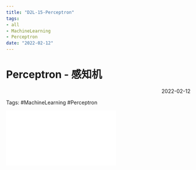 ```yaml
---
title: "D2L-15-Perceptron"
tags:
- all
- MachineLearning
- Perceptron
date: "2022-02-12"
---
```

# Perceptron - 感知机

<div align="right"> 2022-02-12</div>

Tags: #MachineLearning #Perceptron

![Perceptron](notes/2022/2022.2/assets/Perceptron.pdf)

